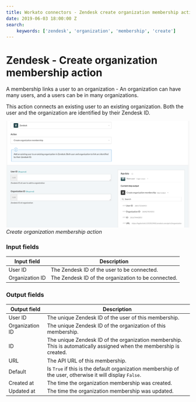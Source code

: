 ```yaml
---
title: Workato connectors - Zendesk create organization membership action
date: 2019-06-03 18:00:00 Z
search:
    keywords: ['zendesk', 'organization', 'membership', 'create']
---
```


# Zendesk - Create organization membership action
A membership links a user to an organization - An organization can have many users, and a users can be in many organizations.

This action connects an existing user to an existing organization. Both the user and the organization are identified by their Zendesk ID.

![Create organization membership action](/assets/images/connectors/zendesk/create-organization-membership.png)
*Create organization membership action*

### Input fields
| Input field     | Description                                         |
|-----------------|-----------------------------------------------------|
| User ID         | The Zendesk ID of the user to be connected.         |
| Organization ID | The Zendesk ID of the organization to be connected. |

### Output fields
| Output field    | Description                                             |
|-----------------|---------------------------------------------------------|
| User ID         | The unique Zendesk ID of the user of this membership.   |
| Organization ID | The unique Zendesk ID of the organization of this membership. |
| ID              | The unique Zendesk ID of the organization membership. This is automatically assigned when the membership is created. |
| URL             | The API URL of this membership.                         |
| Default         | Is `True` if this is the default organization membership of the user, otherwise it will display `False`. |
| Created at      | The time the organization membership was created.       |
| Updated at      | The time the organization membership was updated.       |
